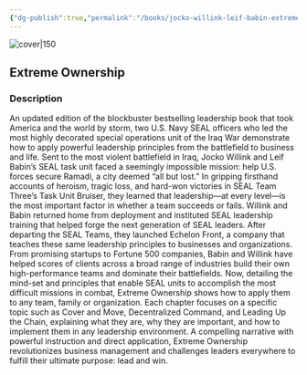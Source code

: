 ```yaml
---
{"dg-publish":true,"permalink":"/books/jocko-willink-leif-babin-extreme-ownership/","title":"\"Extreme Ownership\"","tags":["leadership","non-fiction","business"]}
---
```




![cover|150](http://books.google.com/books/content?id=tpspDwAAQBAJ&printsec=frontcover&img=1&zoom=1&edge=curl&source=gbs_api)

## Extreme Ownership

### Description

An updated edition of the blockbuster bestselling leadership book that took America and the world by storm, two U.S. Navy SEAL officers who led the most highly decorated special operations unit of the Iraq War demonstrate how to apply powerful leadership principles from the battlefield to business and life. Sent to the most violent battlefield in Iraq, Jocko Willink and Leif Babin’s SEAL task unit faced a seemingly impossible mission: help U.S. forces secure Ramadi, a city deemed “all but lost.” In gripping firsthand accounts of heroism, tragic loss, and hard-won victories in SEAL Team Three’s Task Unit Bruiser, they learned that leadership—at every level—is the most important factor in whether a team succeeds or fails. Willink and Babin returned home from deployment and instituted SEAL leadership training that helped forge the next generation of SEAL leaders. After departing the SEAL Teams, they launched Echelon Front, a company that teaches these same leadership principles to businesses and organizations. From promising startups to Fortune 500 companies, Babin and Willink have helped scores of clients across a broad range of industries build their own high-performance teams and dominate their battlefields. Now, detailing the mind-set and principles that enable SEAL units to accomplish the most difficult missions in combat, Extreme Ownership shows how to apply them to any team, family or organization. Each chapter focuses on a specific topic such as Cover and Move, Decentralized Command, and Leading Up the Chain, explaining what they are, why they are important, and how to implement them in any leadership environment. A compelling narrative with powerful instruction and direct application, Extreme Ownership revolutionizes business management and challenges leaders everywhere to fulfill their ultimate purpose: lead and win.
```